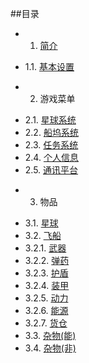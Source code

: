 ##目录

* 1. [简介](01.md)
 - 1.1. [基本设置](01.1.md)
* 2. 游戏菜单
 - 2.1. [星球系统](02.1.md)
 - 2.2. [船坞系统](02.2.md)
 - 2.3. [任务系统](02.3.md)
 - 2.4. [个人信息](02.4.md)
 - 2.5. [通讯平台](02.5.md)
* 3. 物品
 - 3.1. [星球](03.1.md)
 - 3.2. [飞船](03.2.md)
 - 3.2.1. [武器](03.2.1.md)
 - 3.2.2. [弹药](03.2.2.md)
 - 3.2.3. [护盾](03.2.3.md)
 - 3.2.4. [装甲](03.2.4.md)
 - 3.2.5. [动力](03.2.5.md)
 - 3.2.6. [能源](03.2.6.md)
 - 3.2.7. [货仓](03.2.7.md)
 - 3.3. [杂物(能)](03.3.md)
 - 3.4. [杂物(非)](03.4.md)
